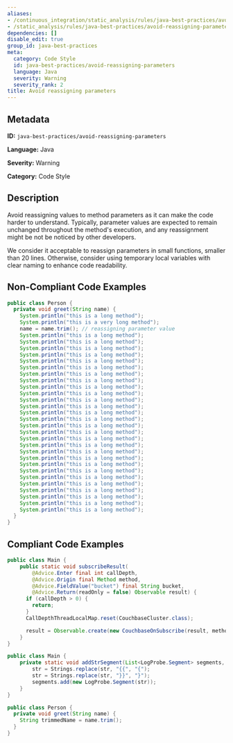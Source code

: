 ```yaml
---
aliases:
- /continuous_integration/static_analysis/rules/java-best-practices/avoid-reassigning-parameters
- /static_analysis/rules/java-best-practices/avoid-reassigning-parameters
dependencies: []
disable_edit: true
group_id: java-best-practices
meta:
  category: Code Style
  id: java-best-practices/avoid-reassigning-parameters
  language: Java
  severity: Warning
  severity_rank: 2
title: Avoid reassigning parameters
---
```

<!--  SOURCED FROM https://github.com/DataDog/datadog-static-analyzer-rule-docs -->


## Metadata
**ID:** `java-best-practices/avoid-reassigning-parameters`

**Language:** Java

**Severity:** Warning

**Category:** Code Style

## Description
Avoid reassigning values to method parameters as it can make the code harder to understand. Typically, parameter values are expected to remain unchanged throughout the method's execution, and any reassignment might be not be noticed by other developers.

We consider it acceptable to reassign parameters in small functions, smaller than 20 lines. Otherwise, consider using temporary local variables with clear naming to enhance code readability.

## Non-Compliant Code Examples
```java
public class Person {
  private void greet(String name) {
    System.println("this is a long method");
    System.println("this is a very long method");
    name = name.trim(); // reassigning parameter value
    System.println("this is a long method");
    System.println("this is a long method");
    System.println("this is a long method");
    System.println("this is a long method");
    System.println("this is a long method");
    System.println("this is a long method");
    System.println("this is a long method");
    System.println("this is a long method");
    System.println("this is a long method");
    System.println("this is a long method");
    System.println("this is a long method");
    System.println("this is a long method");
    System.println("this is a long method");
    System.println("this is a long method");
    System.println("this is a long method");
    System.println("this is a long method");
    System.println("this is a long method");
    System.println("this is a long method");
    System.println("this is a long method");
    System.println("this is a long method");
    System.println("this is a long method");
    System.println("this is a long method");
    System.println("this is a long method");
    System.println("this is a long method");
    System.println("this is a long method");
    System.println("this is a long method");
    System.println("this is a long method");
    System.println("this is a long method");
  }
}
```

## Compliant Code Examples
```java
public class Main {
    public static void subscribeResult(
        @Advice.Enter final int callDepth,
        @Advice.Origin final Method method,
        @Advice.FieldValue("bucket") final String bucket,
        @Advice.Return(readOnly = false) Observable result) {
      if (callDepth > 0) {
        return;
      }
      CallDepthThreadLocalMap.reset(CouchbaseCluster.class);

      result = Observable.create(new CouchbaseOnSubscribe(result, method, bucket));
    }
}
```

```java
public class Main {
    private static void addStrSegment(List<LogProbe.Segment> segments, String str) {
        str = Strings.replace(str, "{{", "{");
        str = Strings.replace(str, "}}", "}");
        segments.add(new LogProbe.Segment(str));
    }
}
```

```java
public class Person {
  private void greet(String name) {
    String trimmedName = name.trim();
  }
}
```
